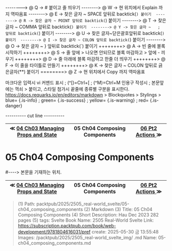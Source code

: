 
--------> @ Q -> # 붙이고 줄 띄우기 
--------> @ W -> 현 위치에서 Explain 까지 역따옴표 
--------> @ E -> 찾은 글자 ~ SPACE 앞뒤로 backtick(`) 붙이기 
--------> @ R -> 찾은 글자 ~ POINT 앞뒤로 backtick(`) 붙이기 
--------> @ T -> 찾은 글자 ~ COMMA 앞뒤로 backtick(`) 붙이기 
--------> @ Y -> 찾은 글자 ~   ;   앞뒤로 backtick(`) 붙이기 
--------> @ U -> 찾은 글자~닫은괄호앞뒤로 backtick(`) 붙이기 
--------> @ I -> 찾은 글자 ~ COLON 앞뒤로 backtick(`) 붙이기 
--------> @ O -> 찾은 글자 ~   }   앞뒤로 backtick(`) 붙이기 
++++++++> @ A -> 빈 줄에 블록 시작하기 
++++++++> @ S -> 줄 앞에 > 나오면 안되므로 블록 마감하고 > 앞에 - 끼우기 
++++++++> @ D -> 줄 아래에 블록 마감하고 한줄 더 띄우기 
++++++++> @ F -> 이 줄을 타이틀로 만들기 
++++++++> @ K -> 찾은 글자 ~ COLON 앞뒤로 긁은글자(**) 붙이기 
========> @ Z -> 현 위치에서 Copy 까지 역따옴표 

마크다운 입력시 vi 커맨드 표시 ; (^[)=Ctrl+[ ; (^M)=Ctrl+M
인용구 작성시 ; 본문앞에는 꺽쇠 > 붙이고, 스타일 첨가시 끝줄에 종류별 구분을 표시한다.
https://docs.requarks.io/en/editors/markdown > Blockquotes > Stylings >
blue= {.is-info} ; green= {.is-success} ; yellow= {.is-warning} ; red= {.is-danger}

---------- cut line ----------

| ≪ [ 04 Ch03 Managing Props and State ](/packtpub/2025/2505_real-world_svelte/04_ch03_managing_props_and_state) | 05 Ch04 Composing Components | [ 06 Pt2 Actions ](/packtpub/2025/2505_real-world_svelte/06_pt2_actions) ≫ |
|:----:|:----:|:----:|

# 05 Ch04 Composing Components
#----> 본문을 기재하는 위치.



| ≪ [ 04 Ch03 Managing Props and State ](/packtpub/2025/2505_real-world_svelte/04_ch03_managing_props_and_state) | 05 Ch04 Composing Components | [ 06 Pt2 Actions ](/packtpub/2025/2505_real-world_svelte/06_pt2_actions) ≫ |
|:----:|:----:|:----:|

> (1) Path: packtpub/2025/2505_real-world_svelte/05-ch04_composing_components
> (2) Markdown
> (3) Title: 05 Ch04 Composing Components
> (4) Short Description: Hau Dec 2023 282 pages
> (5) tags: Svelte
> Book Name: 2505 Real-World Svelte
> Link: https://subscription.packtpub.com/book/web-development/9781804616031/pref
> create: 2025-05-30 금 13:55:48
> Images: /packtpub/2025/2505_real-world_svelte_img/
> .md Name: 05-ch04_composing_components.md

